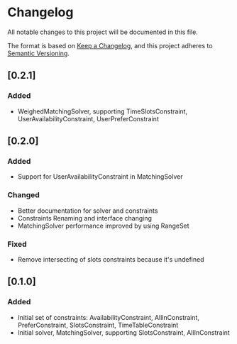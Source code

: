 # Changelog

All notable changes to this project will be documented in this file.

The format is based on [Keep a Changelog](https://keepachangelog.com/en/1.0.0/), and this project adheres
to [Semantic Versioning](https://semver.org/spec/v2.0.0.html).

## [0.2.1]

### Added

- WeighedMatchingSolver, supporting TimeSlotsConstraint, UserAvailabilityConstraint, UserPreferConstraint


## [0.2.0]

### Added 

- Support for UserAvailabilityConstraint in MatchingSolver

### Changed

- Better documentation for solver and constraints
- Constraints Renaming and interface changing
- MatchingSolver performance improved by using RangeSet

### Fixed

- Remove intersecting of slots constraints because it's undefined


## [0.1.0]

### Added

- Initial set of constraints: AvailabilityConstraint, AllInConstraint, PreferConstraint, SlotsConstraint,
  TimeTableConstraint
- Initial solver, MatchingSolver, supporting SlotsConstraint, AllInConstraint
